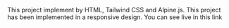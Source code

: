This project implement by HTML, Tailwind CSS and Alpine.js. This project has been implemented in a responsive design. You can see live in this link 
